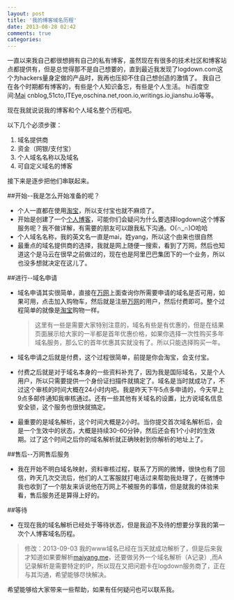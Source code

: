```yaml
---
layout: post
title: '我的博客域名历程'
date: 2013-08-28 02:42
comments: true
categories: 
---
```

一直以来我自己都很想拥有自己的私有博客，虽然现在有很多的技术社区和博客站点都提供有，但是总觉得那不是自己想要的，直到最近我发现了logdown.com这个为hackers量身定做的产品时，我再也压抑不住自己想创造的激情了。
我自己在各个时期都有博客的，有些是个人知识备忘，有些是个人生活。
hi百度空间:[Mai](http://hi.baidu.com/yangwen_yw)
cnblog,51cto,ITEye,oschina.net,roon.io,writings.io,jianshu.io等等。

现在我就说说我的博客和个人域名整个历程吧。

以下几个必须步骤：
1. 域名提供商
2. 资金（网银/支付宝）
3. 个人域名名称以及域名
4. 可自定义域名的博客

接下来是逐步把他们串联起来。

##开始--我是怎么开始准备的呢？

- 个人一直都在使用[淘宝](http://www.taobao.com)，所以支付宝也就不麻烦了。
- 开始是创建了一个[个人博客](http://mai-blog.logdown.com)，可能你们会疑问为什么要选择logdown这个博客服务呢？我不做详解，有需要的朋友可以跟我私下沟通。O(∩_∩)O哈哈
- 个人域名名称，我的英文名一直是mai，姓yang，所以这个由来也很自然
- 最重点的域名提供商的选择，我就是网上随便一搜索，看到了万网，然后也知道这个是马云在很早之前做过的，现在也是阿里巴巴集团下的一个业务，所以也没多想就决定在这儿了。

##进行--域名申请
<!-- more -->
- 域名申请其实很简单，直接在[万网](http://www.net.cn)上面查询你所需要申请的域名是否可用，如果可用，点击加入购物车，然后就是注册[万网](http://www.net.cn)的用户，然后付费即可。整个过程简单的就像是[淘宝](http://www.taobao.com)购物一样。
 	>这里有一些是需要大家特别注意的，域名有些是有优惠的，但是在结果页面展示给大家的一半都是首年优惠价格，如果你选择一次性购买多年域名服务，那么它的首年优惠其实就没有了。所以只能选择购买一年。

- 域名申请之后就是付费，这个过程很简单，前提是你会淘宝，会支付宝。
- 付费之后就是对于域名本身的一些资料补充了，因为我是国际域名，又是个人用户，所以只需要提供一个身份证扫描件就搞定了。域名是当时就成功了，不过这个审核的时间大概在24小时内吧。我是昨天下午5点多申请的，今天早上9点多邮件通知我审核通过。还有一些其他有关域名的设置，比方说域名信息安全锁，这个服务也很快就搞定。
- 最重要的是域名解析，这个时间大概是2小时。当你提交首次域名解析后，会是一个生效中的状态，大概是持续30-60分钟，然后还会有1个小时的生效期。过了这个时间之后你的域名解析就正确映射到你解析的地址上了。

##售后--万网售后服务

- 我在开始不明白域名映射，资料审核过程，联系了万网的微博，很快也有了回信，昨天几次交流后，他们的人工客服就打电话过来帮助我处理了，在微博中我也收到了一个朋友来诉说他在万网上不被服务的事情，但是就我的体验来看，售后服务还是算得上好的。

##等待

- 在现在我的域名解析已经处于等待状态，但是我迫不及待的想要分享我的第一次个人博客域名历程。
>修改：2013-09-03 我的www域名已经在当天就成功解析了，但是后来我才知道如果要解析[maiyang.me](http://maiyang.me)，还要做另外一个域名解析（A记录）,而A记录解析是需要特定的IP，所以现在又把问题卡在logdown服务商了，正在与其沟通，希望能够尽快解决。

希望能够给大家带来一些帮助，如果有任何疑问也可以联系我。
